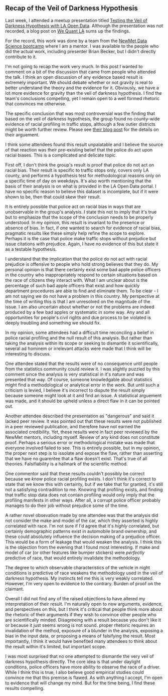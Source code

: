 ## Recap of the Veil of Darkness Hypothesis

Last week, I attended a meetup presentation titled [Testing the Veil of Darkness Hypothesis with LA Open Data](https://www.meetup.com/RMDS_LA/events/236286121/).  Although the presentation was not recorded, a blog post on [We Quant LA](https://wequantla.com) sums up the findings.

For the record, this work was done by a team from the [NewMet Data Science bootcamp](http://newmetdata.com/) where I am a mentor.  I was available to the people who did the actual work, including presenter Brian Becker, but I didn't directly contribute to it.

I'm not going to recap the work very much.  In this post I wanted to comment on a bit of the discussion that came from people who attended the talk.  I think an open discussion of any evidence based result is extremely important.  We should debate whether or not gravity is real to better understand the theory and the evidence for it.  Obviously, we have a lot more evidence for gravity than the veil of darkness hypothesis.  I find the team's conclusions compelling, yet I remain open to a well formed rhetoric that convinces me otherwise.

The specific conclusion that was most controversial was the finding that based on the veil of darkness hypothesis, the group found no county-wide evidence of racial profiling in traffic stops, although a few outier districts might be worth further review.  Please see [their blog post](https://wequantla.com/2017/01/06/testing-for-racial-profiling-in-the-lapd-using-open-2015-police-stop-data/) for the details on their arguement.

I think some attendees found this result unpalatable and I believe the source of that reaction was their pre-existing belief that the police do act upon racial biases.  This is a complicated and delicate topic.

First off, I don't think the group's result is proof that police do not act on racial bias.  Their result is specific to traffic stops only, covers only LA county, and performs a hypothesis test for methodological reasons only on a specific time of day on weekdays.  It's also worth mentioning that the basis of their analysis is on what is provided in the LA Open Data portal.  I have no specific reason to believe this dataset is incomplete, but if it were shown to be, then that could skew their result.

It is entirely possible that police act on racial bias in ways that are unobservable in the group's analysis.  I state this not to imply that it's true but to emphasize that the scope of the conclusion needs to be properly understood.  In my opinion, this result is invariant to the presence or absence of bias.  In fact, if one wanted to search for evidence of racial bias, pragmatic results like these simply help refine the scope to explore.  Perhaps it is the case that police make traffic stops without prejudice but issue citations *with* prejudice.  Again, I have no evidence of this but state it as a testable hypothesis.

I understand that the implication that the police do not act with racial prejudice is offensive to people who hold strong believes that they do.  My personal opinion is that there certainly exist some bad apple police officers in the country who inappropriately respond to certain situations based on the race of citizens they interact with.  What I am unclear about is the percentage of such bad apple officers that exist and how quickly department procedures are able to find and eliminate them.  To be clear - I am not saying we do not have a problem in this country.  My perspective at the time of writing this is that I am unresolved on the magnitude of the issue.  I am also uncertain about whether or not the problems are indeed produced by a few bad apples or systematic in some way.  Any and all opportunities for people's civil rights and due process to be violated is deeply troubling and something we should fix.

In my opinion, some attendees had a difficult time reconciling a belief in police racial profiling and the null result of this analysis.  But rather than taking the analysis within its scope or seeking to dismantle it scientifically, several ad hominem or irrelevant attacks were made that I think will be interesting to discuss.

One attendee stated that the results were of no consequence until people from the statistics community could review it.  I was slightly puzzled by this comment since the analysis is very statistical in it's nature and was presented that way.  Of course, someone knowledgable about statistics might find a methodological or analytical error in the work.  But until such a criticism is levied, I believe it's incorrect to dispute the result simply because someone might look at it and find an issue.  A statistical arguement was made, and it should be upheld unless a direct flaw in it can be pointed out.

Another attendee described the presentation as "dangerous" and said it lacked peer review.  It was pointed out that these results were not published in a peer reviewed publication, and therefore have not earned the associated credibility.  Yet, these results were in fact peer reviewed by the NewMet mentors, including myself.  Review of any kind does not constitute proof.  Perhaps a serious error or methodological mistake was made that everyone involved failed to see.  This is entirely possible, but in my opinion, the proper next step is to issolate and expose the flaw, rather than asserting that we have no guarentee that a flaw doesn't exist.  That's true of all theories.  Falsifiability is a hallmark of the scientific method.

One commentor said that these results couldn't possibly be correct because we *know* police racial profiling exists.  I don't think it's correct to state that we know this with certainty, but if we take that for granted, it's still not a satisfying contradition to me.  Knowing that profiling exists, and finding that traffic stop data does not contain profiling would only imply that the profiling manifests in other ways.  After all, a corrupt police officer probably manages to do their job without prejudice some of the time.

A rather novel obsevation made by one attendee was that the analysis did not consider the make and model of the car, which they asserted is highly correlated with race.  I'm not sure if I'd agree that it's *highly* correlated, but certainly demographic patterns exist in automobile brand ownership, and these could absolutely influence the decision making of a prejudice officer.  This would be a form of leakage that would weaken the analysis.  I think this is the objection from the evening that I found most interesting.  If make and model of car (or other features like bumper stickers) were *perfectly* predictive of race, that would entirely invalidate the methodology.

The degree to which observable characteristics of the vehicle in night conditions is predictive of race weakens the methodology used in the veil of darkness hypothesis.  My instincts tell me this is very weakly correlated.  However, I'm very open to evidence to the contrary.  Burden of proof on the claimant.

Overall I did not find any of the raised objections to have altered my interpretation of their result.  I'm naturally open to new arguments, evidence, and perspectives on this, but I think it's critical that people think more about the rhetoric of their arguments if they wish to convince other people who are scientifically minded.  Disagreeing with a result because you don't like it or because it just seems wrong is not sound.  proper rhetoric requires an invalidation of the method, exposure of a blunder in the analysis, exposing a bias in the input data, or proposing a means of falsifying the result.  Most importantly, I think it would have benefited many attendees to think about the result within it's limited, but important scope.

I was most surprised that no one attempted to dismantle the very veil of darkness hypothesis directly.  The core idea is that under daylight conditions, police officers have more ability to observe the race of a driver.  While I think this is true, I also believe good empirical studies could convince me that this premise is flawed.  As with anything I accept, I'm open to evidence that will change my mind.  But for the time being, I find these results compelling.

